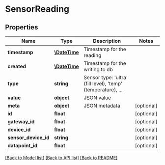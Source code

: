 # SensorReading

## Properties
Name | Type | Description | Notes
------------ | ------------- | ------------- | -------------
**timestamp** | [**\DateTime**](\DateTime.md) | Timestamp for the reading | 
**created** | [**\DateTime**](\DateTime.md) | Timestamp for the writing to db | 
**type** | **string** | Sensor type: &#39;ultra&#39; (fill level), &#39;temp&#39; (temperature), ... | 
**value** | **object** | JSON value | 
**meta** | **object** | JSON metadata | [optional] 
**id** | **float** |  | [optional] 
**gateway_id** | **float** |  | [optional] 
**device_id** | **float** |  | [optional] 
**sensor_device_id** | **string** |  | [optional] 
**datapoint_id** | **float** |  | [optional] 

[[Back to Model list]](../README.md#documentation-for-models) [[Back to API list]](../README.md#documentation-for-api-endpoints) [[Back to README]](../README.md)


